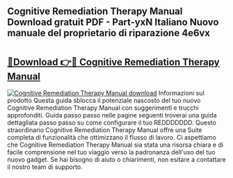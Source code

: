 ## Cognitive Remediation Therapy Manual Download gratuit PDF - Part-yxN Italiano Nuovo manuale del proprietario di riparazione 4e6vx

# <h2><a href="http://dfb99x.blite.top/?on=Cognitive+Remediation+Therapy+Manual">🔗Download 👉🔴 Cognitive Remediation Therapy Manual</a></h2>

[![Cognitive Remediation Therapy Manual download](https://i.imgur.com/lujVjoI.png)](http://dfb99x.blite.top/?on=Cognitive+Remediation+Therapy+Manual)
Informazioni sul prodotto Questa guida sblocca il potenziale nascosto del tuo nuovo Cognitive Remediation Therapy Manual con suggerimenti e trucchi approfonditi. Guida passo passo nelle pagine seguenti troverai una guida dettagliata passo passo su come configurare il tuo REDDDDDDD. Questo straordinario Cognitive Remediation Therapy Manual offre una Suite completa di funzionalità che ottimizzano il flusso di lavoro. Ci aspettiamo che Cognitive Remediation Therapy Manual sia stata una risorsa chiara e di facile comprensione nel tuo viaggio verso la padronanza dell'uso del tuo nuovo gadget. Se hai bisogno di aiuto o chiarimenti, non esitare a contattare il nostro team di supporto.
